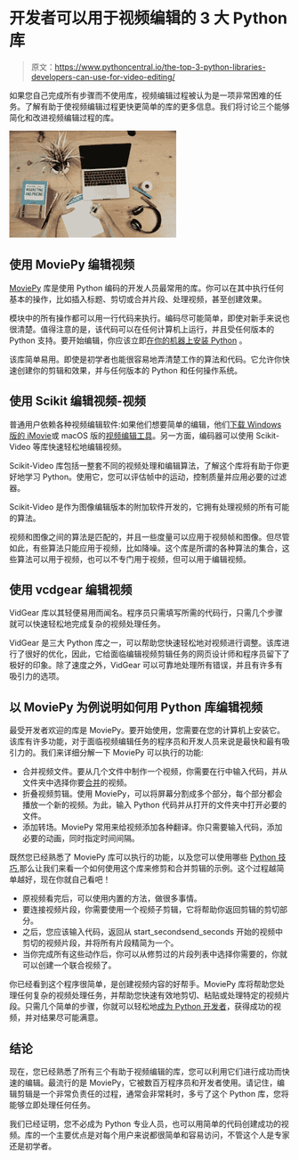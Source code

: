 # 开发者可以用于视频编辑的 3 大 Python 库

> 原文：<https://www.pythoncentral.io/the-top-3-python-libraries-developers-can-use-for-video-editing/>

如果您自己完成所有步骤而不使用库，视频编辑过程被认为是一项非常困难的任务。了解有助于使视频编辑过程更快更简单的库的更多信息。我们将讨论三个能够简化和改进视频编辑过程的库。

[![python libraries](img/29eab7ca4940423f3a8461849ff86bf2.png)](https://www.pythoncentral.io/wp-content/uploads/2022/09/campaign-creators-RSc6D7bO0fA-unsplash-scaled.jpg)

## 使用 MoviePy 编辑视频

[MoviePy](https://zulko.github.io/moviepy/getting_started/quick_presentation.html) 库是使用 Python 编码的开发人员最常用的库。你可以在其中执行任何基本的操作，比如插入标题、剪切或合并片段、处理视频，甚至创建效果。

模块中的所有操作都可以用一行代码来执行。编码尽可能简单，即使对新手来说也很清楚。值得注意的是，该代码可以在任何计算机上运行，并且受任何版本的 Python 支持。要开始编辑，你应该立即[在你的机器上安装 Python](https://www.pythoncentral.io/installing-python-detailed-instructions-for-windows-mac-and-linux/) 。

该库简单易用。即使是初学者也能很容易地弄清楚工作的算法和代码。它允许你快速创建你的剪辑和效果，并与任何版本的 Python 和任何操作系统。

## 使用 Scikit 编辑视频-视频

普通用户依赖各种视频编辑软件:如果他们想要简单的编辑，他们[下载 Windows 版的 iMovie](http://www.movavi.com/imovie-for-windows.html)或 macOS 版的[视频编辑工具](https://www.makeuseof.com/tag/top-6-free-video-editors-mac-os/)。另一方面，编码器可以使用 Scikit-Video 等库快速轻松地编辑视频。

Scikit-Video 库包括一整套不同的视频处理和编辑算法，了解这个库将有助于你更好地学习 Python。使用它，您可以评估帧中的运动，控制质量并应用必要的过滤器。

Scikit-Video 是作为图像编辑版本的附加软件开发的，它拥有处理视频的所有可能的算法。

视频和图像之间的算法是匹配的，并且一些度量可以应用于视频帧和图像。但尽管如此，有些算法只能应用于视频，比如降噪。这个库是所谓的各种算法的集合，这些算法可以用于视频，也可以不专门用于视频，但可以用于编辑视频。

## 使用 vcdgear 编辑视频

VidGear 库以其轻便易用而闻名。程序员只需填写所需的代码行，只需几个步骤就可以快速轻松地完成复杂的视频处理任务。

VidGear 是三大 Python 库之一，可以帮助您快速轻松地对视频进行调整。该库进行了很好的优化，因此，它给面临编辑视频剪辑任务的网页设计师和程序员留下了极好的印象。除了速度之外，VidGear 可以可靠地处理所有错误，并且有许多有吸引力的选项。

## 以 MoviePy 为例说明如何用 Python 库编辑视频

最受开发者欢迎的库是 MoviePy。要开始使用，您需要在您的计算机上安装它。该库有许多功能，对于面临视频编辑任务的程序员和开发人员来说是最快和最有吸引力的。我们来详细分解一下 MoviePy 可以执行的功能:

*   合并视频文件。要从几个文件中制作一个视频，你需要在行中输入代码，并从文件夹中选择你要[合并](https://www.pythoncentral.io/how-to-sort-a-list-tuple-or-object-with-sorted-in-python/)的视频。
*   折叠视频剪辑。使用 MoviePy，可以将屏幕分割成多个部分，每个部分都会播放一个新的视频。为此，输入 Python 代码并从打开的文件夹中打开必要的文件。
*   添加转场。MoviePy 常用来给视频添加各种翻译。你只需要输入代码，添加必要的动画，同时指定时间间隔。

既然您已经熟悉了 MoviePy 库可以执行的功能，以及您可以使用哪些 [Python 技巧](https://www.pythoncentral.io/x-python-tricks-you-should-start-using-in-2021/),那么让我们来看一个如何使用这个库来修剪和合并剪辑的示例。这个过程越简单越好，现在你就自己看吧！

*   原视频看完后，可以使用内置的方法，做很多事情。
*   要连接视频片段，你需要使用一个视频子剪辑，它将帮助你返回剪辑的剪切部分。
*   之后，您应该输入代码，返回从 start_secondsend_seconds 开始的视频中剪切的视频片段，并将所有片段精简为一个。
*   当你完成所有这些动作后，你可以从修剪过的片段列表中选择你需要的，你就可以创建一个联合视频了。

你已经看到这个程序很简单，是创建视频内容的好帮手。MoviePy 库将帮助您处理任何复杂的视频处理任务，并帮助您快速有效地剪切、粘贴或处理特定的视频片段。只需几个简单的步骤，你就可以轻松地[成为 Python 开发者](https://www.pythoncentral.io/how-to-become-a-python-developer/)，获得成功的视频，并对结果尽可能满意。

## 结论

现在，您已经熟悉了所有三个有助于视频编辑的库，您可以利用它们进行成功而快速的编辑。最流行的是 MoviePy，它被数百万程序员和开发者使用。请记住，编辑剪辑是一个非常负责任的过程，通常会非常耗时，多亏了这个 Python 库，您将能够立即处理任何任务。

我们已经证明，您不必成为 Python 专业人员，也可以用简单的代码创建成功的视频。库的一个主要优点是对每个用户来说都很简单和容易访问，不管这个人是专家还是初学者。